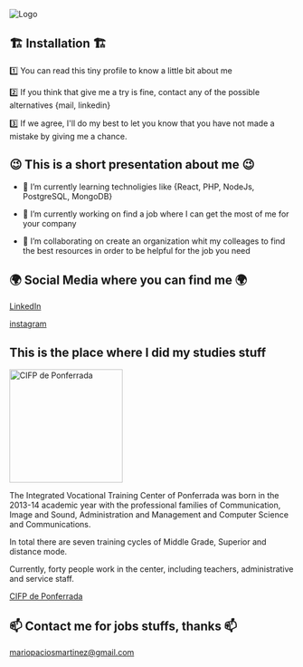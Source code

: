 ![Logo](https://mpmfirst.com/assets/img/logo.png)

## 🏗 Installation 🏗

1️⃣ You can read this tiny profile to know a little bit about me

2️⃣ If you think that give me a try is fine, contact any of the possible alternatives {mail, linkedin}

3️⃣ If we agree, I'll do my best to let you know that you have not made a mistake by giving me a chance.

## 😉 This is a short presentation about me 😉

- 🌱 I’m currently learning technoligies like {React, PHP, NodeJs, PostgreSQL, MongoDB}

- 🔭 I’m currently working on find a job where I can get the most of me for your company

- 👯 I’m collaborating on create an organization whit my colleages to find the best resources in order to be helpful for the job you need

## 🌍 Social Media where you can find me 🌍

[LinkedIn](https://www.linkedin.com/feed/)

[instagram](https://www.instagram.com/mariopaciosmartinez/)

## This is the place where I did my studies stuff

<img src="http://programa.cifpponferrada.es/132x60xrojo1.png.pagespeed.ic.swH90I-xXx.png" alt="CIFP de Ponferrada" width="200"/>

The Integrated Vocational Training Center of Ponferrada was born in the 2013-14 academic year with the professional families of Communication, Image and Sound, Administration and Management and Computer Science and Communications. 
 
In total there are seven training cycles of Middle Grade, Superior and distance mode.
 
Currently, forty people work in the center, including teachers, administrative and service staff.

[CIFP de Ponferrada](http://cifpponferrada.centros.educa.jcyl.es/sitio/)

## 📫 Contact me for jobs stuffs, thanks 📫

[mariopaciosmartinez@gmail.com](mailto:mariopaciosmartinez@gmail.com)

<!--
**mariopaciosmartinez/mariopaciosmartinez** is a ✨ _special_ ✨ repository because its `README.md` (this file) appears on your GitHub profile.

Here are some ideas to get you started:

- 🔭 I’m currently working on ...
- 🌱 I’m currently learning ...
- 👯 I’m looking to collaborate on ...
- 🤔 I’m looking for help with ...
- 💬 Ask me about ...
- 📫 How to reach me: ...
- 😄 Pronouns: ...
- ⚡ Fun fact: ...
-->
